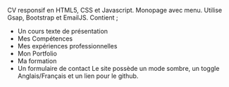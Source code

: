 CV responsif en HTML5, CSS et Javascript.
Monopage avec menu.
Utilise Gsap, Bootstrap et EmailJS.
Contient ;
- Un cours texte de présentation
- Mes Compétences
- Mes expériences professionnelles
- Mon Portfolio
- Ma formation
- Un formulaire de contact
Le site possède un mode sombre, un toggle Anglais/Français et un lien pour le github.
